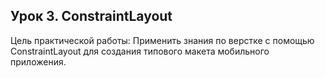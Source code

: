 ## Урок 3. ConstraintLayout

Цель практической работы:
Применить знания по верстке с помощью ConstraintLayout 
для создания типового макета мобильного приложения.
